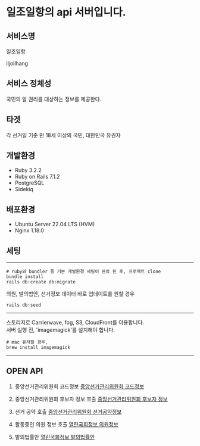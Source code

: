 # 일조일항의 api 서버입니다.

## 서비스명

일조일항

iljoilhang

## 서비스 정체성

국민의 알 권리를 대상하는 정보를 제공한다.

## 타겟

각 선거일 기준 만 18세 이상의 국민, 대한민국 유권자

## 개발환경

- Ruby 3.2.2
- Ruby on Rails 7.1.2
- PostgreSQL
- Sidekiq

## 배포환경

- Ubuntu Server 22.04 LTS (HVM)
- Nginx 1.18.0

## 세팅

---

```shell
# ruby와 bundler 등 기본 개발환경 세팅이 완료 된 후, 프로젝트 clone
bundle install
rails db:create db:migrate
```

의원, 발의법안, 선거정보 데이터 바로 업데이트를 원할 경우

```shell
rails db:seed
```

---

스토리지로 Carrierwave, fog, S3, CloudFront를 이용합니다.  
서버 실행 전, 'imagemagick'를 설치해야 합니다.

```shell
# mac 유저일 경우,
brew install imagemagick
```

---

## OPEN API

1. 중앙선거관리위원회 코드정보
   [중앙선거관리위원회 코드정보](https://www.data.go.kr/data/15000897/openapi.do)

2. 중앙선거관리위원회 후보자 정보 호출
   [중앙선거관리위원회 후보자 정보](https://www.data.go.kr/tcs/dss/selectApiDataDetailView.do?publicDataPk=15000908)

3. 선거 공약 호출
   [중앙선거관리위원회 선거공약정보](https://www.data.go.kr/data/15040587/openapi.do#tab_layer_detail_function)

4. 활동중인 의원 정보 호출
   [열린국회정보 의원정보](https://open.assembly.go.kr/portal/data/service/selectAPIServicePage.do/OWSSC6001134T516707#none)

5. 발의법률안
   [열린국회정보 발의법률안](https://open.assembly.go.kr/portal/data/service/selectAPIServicePage.do/OK7XM1000938DS17215)
